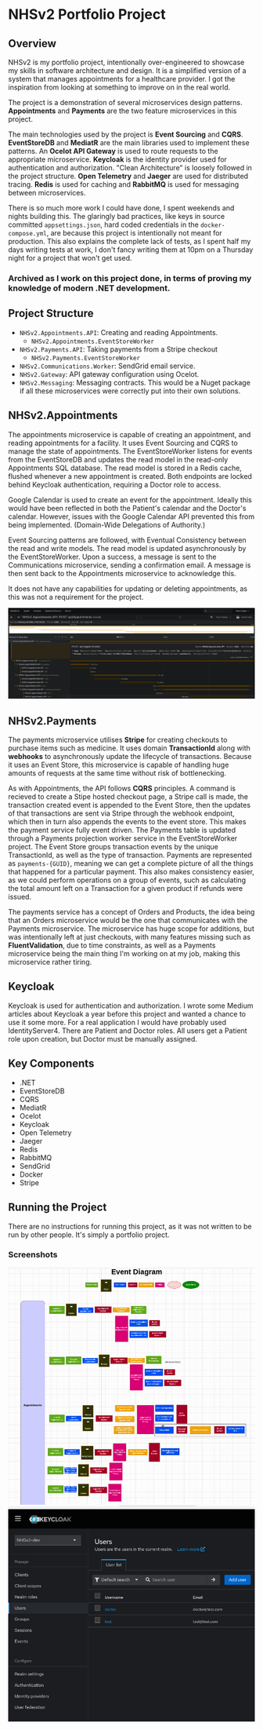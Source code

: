 # NHSv2 Portfolio Project

## Overview

NHSv2 is my portfolio project, intentionally over-engineered to showcase my skills in software architecture and design. 
It is a simplified version of a system that manages appointments for a healthcare provider.
I got the inspiration from looking at something to improve on in the real world.

The project is a demonstration of several microservices design patterns. **Appointments** and **Payments** are the two feature microservices in this project.

The main technologies used by the project is **Event Sourcing** and **CQRS**. **EventStoreDB** and **MediatR** are the main libraries used to implement these patterns.
An **Ocelot API Gateway** is used to route requests to the appropriate microservice. **Keycloak** is the identity provider used for authentication and authorization.
"Clean Architecture" is loosely followed in the project structure. **Open Telemetry** and **Jaeger** are used for distributed tracing. **Redis** is used for caching and **RabbitMQ** is used for messaging between microservices. 

There is so much more work I could have done, I spent weekends and nights building this. 
The glaringly bad practices, like keys in source committed `appsettings.json`, hard coded credentials in the `docker-compose.yml`, are because this project is intentionally not meant for production.
This also explains the complete lack of tests, as I spent half my days writing tests at work, I don't fancy writing them at 10pm on a Thursday night for a project that won't get used.

### Archived as I work on this project done, in terms of proving my knowledge of modern .NET development.

## Project Structure

- `NHSv2.Appointments.API`: Creating and reading Appointments.
    - `NHSv2.Appointments.EventStoreWorker`
- `NHSv2.Payments.API`: Taking payments from a Stripe checkout
  - `NHSv2.Payments.EventStoreWorker`
- `NHSv2.Communications.Worker`: SendGrid email service.
- `NHSv2.Gateway`: API gateway configuration using Ocelot.
- `NHSv2.Messaging`: Messaging contracts. This would be a Nuget package if all these microservices were correctly put into their own solutions.

## NHSv2.Appointments
The appointments microservice is capable of creating an appointment, and reading appointments for a facility. It uses Event Sourcing and CQRS to manage the state of appointments.
The EventStoreWorker listens for events from the EventStoreDB and updates the read model in the read-only Appointments SQL database.
The read model is stored in a Redis cache, flushed whenever a new appointment is created. Both endpoints are locked behind Keycloak authentication, requiring a Doctor role to access.

Google Calendar is used to create an event for the appointment. Ideally this would have been reflected in both the Patient's calendar and the Doctor's calendar. However, issues with the Google Calendar API prevented this from being implemented. (Domain-Wide Delegations of Authority.)

Event Sourcing patterns are followed, with Eventual Consistency between the read and write models. The read model is updated asynchronously by the EventStoreWorker. Upon a success, 
a message is sent to the Communications microservice, sending a confirmation email. A message is then sent back to the Appointments microservice to acknowledge this.

It does not have any capabilities for updating or deleting appointments, as this was not a requirement for the project. 

![img.png](ReadmeScreenshots/appointments_jaeger.png)

## NHSv2.Payments
The payments microservice utilises **Stripe** for creating checkouts to purchase items such as medicine. It uses domain **TransactionId** along with **webhooks**
to asynchronously update the lifecycle of transactions. Because it uses an Event Store, this microservice is capable of handling huge amounts of requests at the same time without risk of bottlenecking.

As with Appointments, the API follows **CQRS** principles. A command is recieved to create a Stipe hosted checkout page, a Stripe call is made, the transaction created event is appended 
to the Event Store, then the updates of that transactions are sent via Stripe through the webhook endpoint, which then in turn also appends the events to the event store. This makes the payment service fully 
event driven. The Payments table is updated through a Payments projection worker service in the EventStoreWorker project. The Event Store groups transaction events by the unique TransactionId, as well as the type of transaction. Payments are represented as 
`payments-{GUID}`, meaning we can get a complete picture of all the things that happened for a particular payment. This also makes consistency easier, as we could perform operations on a group of events, such as calculating the total amount left on a Transaction for a given product if refunds were issued.

The payments service has a concept of Orders and Products, the idea being that an Orders microservice would be the one that communicates with the Payments microservice. The microservice has huge scope for additions, but was intentionally left at just checkouts, with many features missing such as **FluentValidation**, 
due to time constraints, as well as a Payments microservice being the main thing I'm working on at my job, making this microservice rather tiring.

## Keycloak
Keycloak is used for authentication and authorization. I wrote some Medium articles about Keycloak a year before this project and wanted a chance to use it some more. 
For a real application I would have probably used IdentityServer4. There are Patient and Doctor roles. All users get a Patient role upon creation, but Doctor must be manually assigned.


## Key Components
- .NET
- EventStoreDB
- CQRS
- MediatR
- Ocelot
- Keycloak
- Open Telemetry
- Jaeger
- Redis
- RabbitMQ
- SendGrid
- Docker
- Stripe

## Running the Project

There are no instructions for running this project, as it was not written to be run by other people. It's simply a portfolio project.

### Screenshots

![event-diagram.png](ReadmeScreenshots/event-diagram.png)
![keycloak.png](ReadmeScreenshots/keycloak.png)
